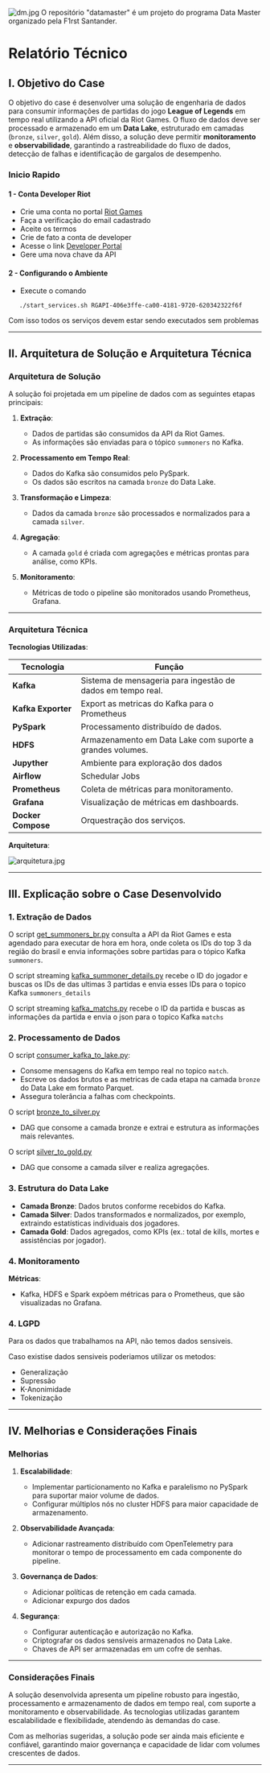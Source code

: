 ![dm.jpg](dm.jpg)
O repositório "datamaster" é um projeto do programa Data Master organizado pela F1rst Santander. 

# **Relatório Técnico**

## **I. Objetivo do Case**

O objetivo do case é desenvolver uma solução de engenharia de dados para consumir informações de partidas do jogo **League of Legends** em tempo real utilizando a API oficial da Riot Games. O fluxo de dados deve ser processado e armazenado em um **Data Lake**, estruturado em camadas (`bronze`, `silver`, `gold`). Além disso, a solução deve permitir **monitoramento** e **observabilidade**, garantindo a rastreabilidade do fluxo de dados, detecção de falhas e identificação de gargalos de desempenho.

### **Inicio Rapido**

#### **1 - Conta Developer Riot**
   
   - Crie uma conta no portal [Riot Games](https://authenticate.riotgames.com/?client_id=riot-developer-portal&locale=en_US&method=riot_identity_signup&platform=web&redirect_uri=https%3A%2F%2Fauth.riotgames.com%2Fauthorize%3F_gl%3D1*mmhe2r*_ga*NTQ4MTM1NzkxLjE3Mjc4MzIwMzQ.*_ga_0X9JWXB87B*MTczMzMzMjQ4OS41LjAuMTczMzMzMjQ5MC4wLjAuMA..%26client_id%3Driot-developer-portal%26prompt%3Dsignup%26redirect_uri%3Dhttps%3A%2F%2Fdeveloper.riotgames.com%2Foauth2-callback%26response_type%3Dcode%26scope%3Dopenid%2520email%2520summoner%26ui_locales%3Den-US)
   - Faça a verificação do email cadastrado
   - Aceite os termos
   - Crie de fato a conta de developer
   - Acesse o link [Developer Portal](https://developer.riotgames.com/)
   - Gere uma nova chave da API

#### **2 - Configurando o Ambiente**
   - Execute o comando 
```
   ./start_services.sh RGAPI-406e3ffe-ca00-4181-9720-620342322f6f
``` 

Com isso todos os serviços devem estar sendo executados sem problemas

---

## **II. Arquitetura de Solução e Arquitetura Técnica**

### **Arquitetura de Solução**

A solução foi projetada em um pipeline de dados com as seguintes etapas principais:

1. **Extração**:
   - Dados de partidas são consumidos da API da Riot Games.
   - As informações são enviadas para o tópico `summoners` no Kafka.

2. **Processamento em Tempo Real**:
   - Dados do Kafka são consumidos pelo PySpark.
   - Os dados são escritos na camada `bronze` do Data Lake.

3. **Transformação e Limpeza**:
   - Dados da camada `bronze` são processados e normalizados para a camada `silver`.

4. **Agregação**:
   - A camada `gold` é criada com agregações e métricas prontas para análise, como KPIs.

5. **Monitoramento**:
   - Métricas de todo o pipeline são monitorados usando Prometheus, Grafana.

---

### **Arquitetura Técnica**

**Tecnologias Utilizadas**:

| Tecnologia         | Função                                                      |
|--------------------|-------------------------------------------------------------|
| **Kafka**          | Sistema de mensageria para ingestão de dados em tempo real. |
| **Kafka Exporter** | Export as metricas do Kafka para o Prometheus               |
| **PySpark**        | Processamento distribuído de dados.                         |
| **HDFS**           | Armazenamento em Data Lake com suporte a grandes volumes.   |
| **Jupyther**       | Ambiente para exploração dos dados                          |
| **Airflow**        | Schedular Jobs                                              |
| **Prometheus**     | Coleta de métricas para monitoramento.                      |
| **Grafana**        | Visualização de métricas em dashboards.                     |
| **Docker Compose** | Orquestração dos serviços.                                  |

**Arquitetura**:

![arquitetura.jpg](arquitetura.jpg)

---

## **III. Explicação sobre o Case Desenvolvido**

### **1. Extração de Dados**

O script [get_summoners_br.py](base/airflow/dags/get_summoners_br.py) consulta a API da Riot Games e esta agendado para executar de hora em hora, onde coleta os IDs do top 3 da região do brasil e envia informações sobre partidas para o tópico Kafka `summoners`.

O script streaming [kafka_summoner_details.py](base/riot/kafka_summoner_details.py) recebe o ID do jogador e buscas os IDs de das ultimas 3 partidas e envia esses IDs para o topico Kafka  `summoners_details`

O script streaming [kafka_matchs.py](base/riot/kafka_matchs.py) recebe o ID da partida e buscas as informações da partida e envia o json para o topico Kafka  `matchs`

### **2. Processamento de Dados**

O script [consumer_kafka_to_lake.py](base/riot/consumer_kafka_to_lake.py):
- Consome mensagens do Kafka em tempo real no topico  `match`.
- Escreve os dados brutos e as metricas de cada etapa na camada `bronze` do Data Lake em formato Parquet.
- Assegura tolerância a falhas com checkpoints.

O script [bronze_to_silver.py](base/airflow/dags/lol_bronze_to_silver.py)
- DAG que consome a camada bronze e extrai e estrutura as informações mais relevantes.

O script [silver_to_gold.py](base/airflow/dags/lol_silver_to_gold.py)
- DAG que consome a camada silver e realiza agregações.

### **3. Estrutura do Data Lake**

- **Camada Bronze**: Dados brutos conforme recebidos do Kafka.
- **Camada Silver**: Dados transformados e normalizados, por exemplo, extraindo estatísticas individuais dos jogadores.
- **Camada Gold**: Dados agregados, como KPIs (ex.: total de kills, mortes e assistências por jogador).

### **4. Monitoramento**

**Métricas**:
- Kafka, HDFS e Spark expõem métricas para o Prometheus, que são visualizadas no Grafana.

### **4. LGPD**

Para os dados que trabalhamos na API, não temos dados sensiveis.

Caso existise dados sensiveis poderiamos utilizar os metodos:
   - Generalização
   - Supressão
   - K-Anonimidade
   - Tokenização

---

## **IV. Melhorias e Considerações Finais**

### **Melhorias**

1. **Escalabilidade**:
   - Implementar particionamento no Kafka e paralelismo no PySpark para suportar maior volume de dados.
   - Configurar múltiplos nós no cluster HDFS para maior capacidade de armazenamento.

2. **Observabilidade Avançada**:
   - Adicionar rastreamento distribuído com OpenTelemetry para monitorar o tempo de processamento em cada componente do pipeline.

3. **Governança de Dados**:
   - Adicionar políticas de retenção em cada camada.
   - Adicionar expurgo dos dados

4. **Segurança**:
   - Configurar autenticação e autorização no Kafka.
   - Criptografar os dados sensíveis armazenados no Data Lake.
   - Chaves de API ser armazenadas em um cofre de senhas.

---

### **Considerações Finais**

A solução desenvolvida apresenta um pipeline robusto para ingestão, processamento e armazenamento de dados em tempo real, com suporte a monitoramento e observabilidade. As tecnologias utilizadas garantem escalabilidade e flexibilidade, atendendo às demandas do case.

Com as melhorias sugeridas, a solução pode ser ainda mais eficiente e confiável, garantindo maior governança e capacidade de lidar com volumes crescentes de dados.

---
